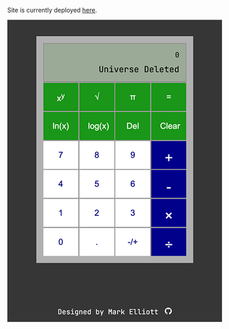 Site is currently deployed [here](https://mark-elliott5.github.io/Calculator/).

![Calculator](Calculator.png)